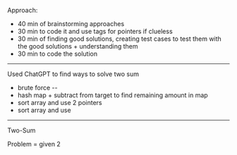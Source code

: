 Approach:
- 40 min of brainstorming approaches
- 30 min to code it and use tags for pointers if clueless
- 30 min of finding good solutions, creating test cases to test them with the good solutions + understanding them
- 30 min to code the solution

--------
Used ChatGPT to find ways to solve two sum
- brute force -- 
- hash map + subtract from target to find remaining amount in map
- sort array and use 2 pointers
- sort array and use 

---------

Two-Sum

Problem = given 2 


